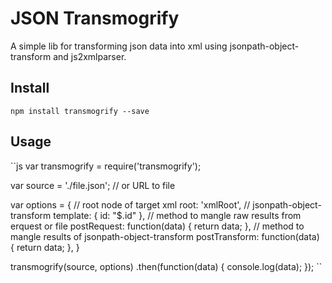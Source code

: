 # JSON Transmogrify

A simple lib for transforming json data into xml using jsonpath-object-transform and js2xmlparser.

## Install

``
npm install transmogrify --save
``

## Usage

``js
var transmogrify = require('transmogrify');

var source = './file.json'; // or URL to file

var options = {
  // root node of target xml
  root: 'xmlRoot',
  // jsonpath-object-transform
  template: {
    id: "$.id"
  },
  // method to mangle raw results from erquest or file
  postRequest: function(data) { return data; },
  // method to mangle results of jsonpath-object-transform
  postTransform: function(data) { return data; },
}

transmogrify(source, options)
  .then(function(data) {
    console.log(data);
  });
``
